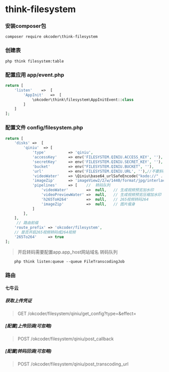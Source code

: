 # think-filesystem

### 安装composer包

```composer require okcoder\think-filesystem```

### 创建表

```php think filesystem:table```

### 配置应用 app/event.php

```php
return [
    'listen'    =>  [
        'AppInit'   =>  [
            \okcoder\think\filesystem\AppInitEvent::class
        ]
    ]
];
```

### 配置文件 config/filesystem.php

```php
return [
    'disks' =>  [
        'qiniu'  => [
            'type'          => 'qiniu',
            'accessKey'     => env('FILESYSTEM.QINIU.ACCESS_KEY', ''),
            'secretKey'     => env('FILESYSTEM.QINIU.SECRET_KEY', ''),
            'bucket'        => env("FILESYSTEM.QINIU.BUCKET", ''),
            'url'           => env('FILESYSTEM.QINIU.URL', ''),//不要斜杠结尾，此处为URL地址域名。
            'videoWater'    => \Qiniu\base64_urlSafeEncode("kodo://" . env("FILESYSTEM.QINIU.BUCKET", '') . '/system/water.png') . '/wmGravity/SouthEast/wmScale/0.2/wmOffsetX/-20/wmOffsetY/-20',  // 视频水印
            'imageZip'      => 'imageView2/2/w/1440/format/jpg/interlace/1/q/40/ignore-error/1|imageslim', // 图片瘦身
            'pipelines'     => [    //  转码队列
                'videoWater'        =>  null,   // 生成视频预览加水印
                'videoPreviewWater' =>  null,   // 生成视频预览压缩加水印
                'h265ToH264'        =>  null,   // 265视频转码264
                'imageZip'          =>  null,   // 图片瘦身
            ]
        ],
    ],
     // 路由前缀
    'route_prefix' => 'okcoder/filesystem',
    // 是否开启265视频转码成264视频
    '265To264'     => true
];
```

> 开启转码需要配置app.app_host网站域名
> 转码队列
```
    php think listen:queue --queue FileTranscodingJob
```

### 路由

#### 七牛云

##### 获取上传凭证

> GET /okcoder/filesystem/qiniu/get_config?type=&effect=

##### [配置]上传回调(可忽略)

> POST /okcoder/filesystem/qiniu/post_callback

##### [配置]转码回调(可忽略)

> POST /okcoder/filesystem/qiniu/post_transcoding_url
